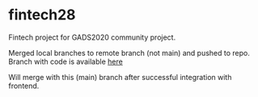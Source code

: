 # fintech28
Fintech project for GADS2020 community project.

Merged local branches to remote branch (not main) and pushed to repo.
Branch with code is available <a href = 'https://github.com/Fintech28/fintech28/tree/checkers'>here</a>
  
Will merge with this (main) branch after successful integration with frontend.
